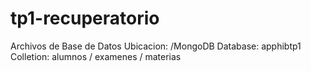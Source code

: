 # tp1-recuperatorio

Archivos de Base de Datos
Ubicacion: /MongoDB
Database: apphibtp1
Colletion: alumnos / examenes / materias
